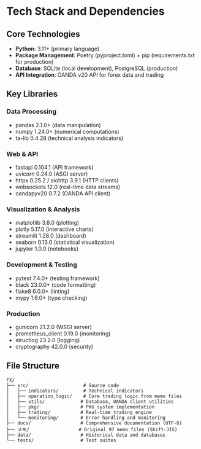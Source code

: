 # Tech Stack and Dependencies

## Core Technologies
- **Python**: 3.11+ (primary language)
- **Package Management**: Poetry (pyproject.toml) + pip (requirements.txt for production)
- **Database**: SQLite (local development), PostgreSQL (production)
- **API Integration**: OANDA v20 API for forex data and trading

## Key Libraries
### Data Processing
- pandas 2.1.0+ (data manipulation)
- numpy 1.24.0+ (numerical computations)
- ta-lib 0.4.28 (technical analysis indicators)

### Web & API
- fastapi 0.104.1 (API framework)
- uvicorn 0.24.0 (ASGI server)
- httpx 0.25.2 / aiohttp 3.9.1 (HTTP clients)
- websockets 12.0 (real-time data streams)
- oandapyv20 0.7.2 (OANDA API client)

### Visualization & Analysis
- matplotlib 3.8.0 (plotting)
- plotly 5.17.0 (interactive charts)
- streamlit 1.28.0 (dashboard)
- seaborn 0.13.0 (statistical visualization)
- jupyter 1.0.0 (notebooks)

### Development & Testing
- pytest 7.4.0+ (testing framework)
- black 23.0.0+ (code formatting)
- flake8 6.0.0+ (linting)
- mypy 1.6.0+ (type checking)

### Production
- gunicorn 21.2.0 (WSGI server)
- prometheus_client 0.19.0 (monitoring)
- structlog 23.2.0 (logging)
- cryptography 42.0.0 (security)

## File Structure
```
FX/
├── src/                    # Source code
│   ├── indicators/         # Technical indicators
│   ├── operation_logic/    # Core trading logic from memo files
│   ├── utils/             # Database, OANDA client utilities
│   ├── pkg/               # PKG system implementation
│   ├── trading/           # Real-time trading engine
│   └── monitoring/        # Error handling and monitoring
├── docs/                  # Comprehensive documentation (UTF-8)
├── メモ/                  # Original 97 memo files (Shift-JIS)
├── data/                  # Historical data and databases
└── tests/                 # Test suites
```